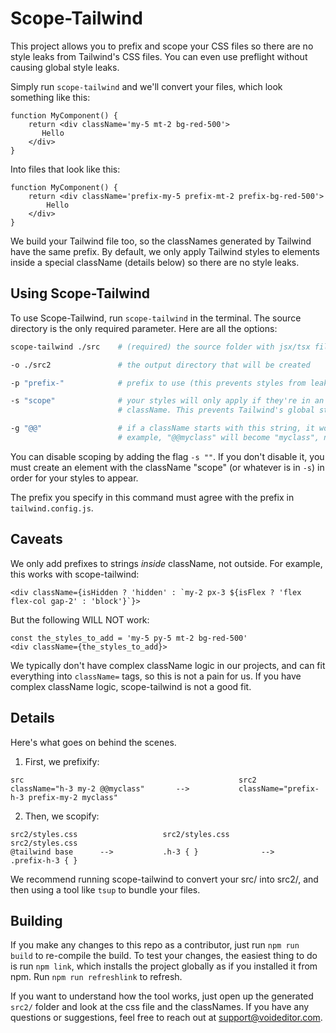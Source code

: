 
# Scope-Tailwind

This project allows you to prefix and scope your CSS files so there are no style leaks from Tailwind's CSS files. You can even use preflight without causing global style leaks. 

Simply run `scope-tailwind` and we'll convert your files, which look something like this:

```tsx
function MyComponent() {
    return <div className='my-5 mt-2 bg-red-500'>
       Hello
    </div>
}
```

Into files that look like this:

```tsx
function MyComponent() {
    return <div className='prefix-my-5 prefix-mt-2 prefix-bg-red-500'>
        Hello
    </div>
}
```

We build your Tailwind file too, so the classNames generated by Tailwind have the same prefix. By default, we only apply Tailwind styles to elements inside a special className (details below) so there are no style leaks. 

## Using Scope-Tailwind

To use Scope-Tailwind, run `scope-tailwind` in the terminal. The source directory is the only required parameter. Here are all the options:

```bash
scope-tailwind ./src    # (required) the source folder with jsx/tsx files to scopify

-o ./src2               # the output directory that will be created

-p "prefix-"            # prefix to use (this prevents styles from leaking out)

-s "scope"              # your styles will only apply if they're in an element with this 
                        # className. This prevents Tailwind's global styles from leaking out

-g "@@"                 # if a className starts with this string, it won't be prefixed. For 
                        # example, "@@myclass" will become "myclass", not "prefix-myclass"
```

You can disable scoping by adding the flag `-s ""`. If you don't disable it, you must create an element with the className "scope" (or whatever is in `-s`) in order for your styles to appear. 

The prefix you specify in this command must agree with the prefix in `tailwind.config.js`.

## Caveats

We only add prefixes to strings *inside* className, not outside.
For example, this works with scope-tailwind:
```tsx
<div className={isHidden ? 'hidden' : `my-2 px-3 ${isFlex ? 'flex flex-col gap-2' : 'block'}`}>
```

But the following WILL NOT work:

```tsx
const the_styles_to_add = 'my-5 py-5 mt-2 bg-red-500'
<div className={the_styles_to_add}>
```

We typically don't have complex className logic in our projects, and can fit everything into `className=` tags, so this is not a pain for us. If you have complex className logic, scope-tailwind is not a good fit.


## Details

Here's what goes on behind the scenes.

1. First, we prefixify:
```raw
src                                                src2
className="h-3 my-2 @@myclass"       -->           className="prefix-h-3 prefix-my-2 myclass"
```



2. Then, we scopify:
```raw
src2/styles.css                   src2/styles.css                     src2/styles.css
@tailwind base      -->           .h-3 { }              -->           .prefix-h-3 { }
```


We recommend running scope-tailwind to convert your src/ into src2/, and then using a tool like `tsup` to bundle your files.


## Building

If you make any changes to this repo as a contributor, just run `npm run build` to re-compile the build.
To test your changes, the easiest thing to do is run `npm link`, which installs the project globally as if you installed it from npm. Run `npm run refreshlink` to refresh.

If you want to understand how the tool works, just open up the generated `src2/` folder and look at the css file and the classNames. If you have any questions or suggestions, feel free to reach out at support@voideditor.com.

